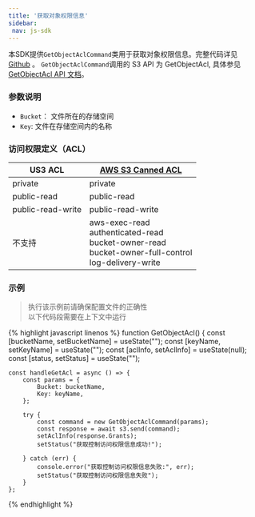 ```yaml
---
title: '获取对象权限信息'
sidebar:
 nav: js-sdk
---
```

本SDK提供`GetObjectAclCommand`类用于获取对象权限信息。完整代码详见 [Github](https://github.com/aws/aws-sdk-js-v3/blob/main/clients/client-s3/src/commands/GetObjectAclCommand.ts) 。
`GetObjectAclCommand`调用的 S3 API 为 GetObjectAcl, 具体参见[GetObjectAcl API 文档](https://docs.aws.amazon.com/AmazonS3/latest/API/API_GetObjectAcl.html)。



### 参数说明
- `Bucket`： 文件所在的存储空间
- `Key`: 文件在存储空间内的名称


### 访问权限定义（ACL）

| US3 ACL           | [AWS S3 Canned ACL](https://docs.aws.amazon.com/AmazonS3/latest/userguide/acl-overview.html#canned-acl) |
| ----------------- | -------------------------------------------- |
| private           | private                                      |
| public-read       | public-read                                  |
| public-read-write | public-read-write                            |
| 不支持            | aws-exec-read<br> authenticated-read<br>bucket-owner-read<br>bucket-owner-full-control<br>log-delivery-write |



### 示例
> 执行该示例前请确保配置文件的正确性<br>以下代码段需要在上下文中运行

<div class="copyable" markdown="1">
{% highlight javascript linenos %}
function GetObjectAcl() {
    const [bucketName, setBucketName] = useState("");
    const [keyName, setKeyName] = useState("");
    const [aclInfo, setAclInfo] = useState(null);
    const [status, setStatus] = useState("");

    const handleGetAcl = async () => {
        const params = {
            Bucket: bucketName,
            Key: keyName,
        };

        try {
            const command = new GetObjectAclCommand(params);
            const response = await s3.send(command);
            setAclInfo(response.Grants);
            setStatus("获取控制访问权限信息成功!");

        } catch (err) {
            console.error("获取控制访问权限信息失败:", err);
            setStatus("获取控制访问权限信息失败");
        }
    };

{% endhighlight %}
</div>
